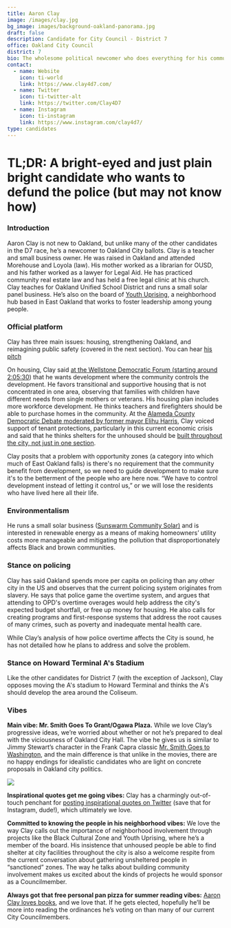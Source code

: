 ```yaml
---
title: Aaron Clay
image: /images/clay.jpg
bg_image: images/background-oakland-panorama.jpg
draft: false
description: Candidate for City Council - District 7
office: Oakland City Council
district: 7
bio: The wholesome political newcomer who does everything for his community
contact:
  - name: Website
    icon: ti-world
    link: https://www.clay4d7.com/
  - name: Twitter
    icon: ti-twitter-alt
    link: https://twitter.com/Clay4D7
  - name: Instagram
    icon: ti-instagram
    link: https://www.instagram.com/clay4d7/
type: candidates
---
```

# TL;DR: A bright-eyed and just plain bright candidate who wants to defund the police (but may not know how)

### Introduction

Aaron Clay is not new to Oakland, but unlike many of the other candidates in the D7 race, he’s a newcomer to Oakland City ballots. Clay is a teacher and small business owner. He was raised in Oakland and attended Morehouse and Loyola (law). His mother worked as a librarian for OUSD, and his father worked as a lawyer for Legal Aid. He has practiced community real estate law and has held a free legal clinic at his church. Clay teaches for Oakland Unified School District and runs a small solar panel business. He’s also on the board of [Youth Uprising](https://www.youthuprising.org/about-us/who-we-are), a neighborhood hub based in East Oakland that works to foster leadership among young people.

### Official platform

Clay has three main issues: housing, strengthening Oakland, and reimagining public safety (covered in the next section). You can hear [his pitch](https://www.facebook.com/WellstoneDem/videos/298842841421549/)

On housing, Clay said [at the Wellstone Democratic Forum (starting around 2:05:30](https://www.facebook.com/WellstoneDem/videos/298842841421549/)) that he wants development where the community controls the development. He favors transitional and supportive housing that is not concentrated in one area, observing that families with children have different needs from single mothers or veterans. His housing plan includes more workforce development. He thinks teachers and firefighters should be able to purchase homes in the community. At the [Alameda County Democratic Debate moderated by former mayor Elihu Harris](https://www.facebook.com/watch/live/?v=1266703727012996&ref=watch_permalink), Clay voiced support of tenant protections, particularly in this current economic crisis and said that he thinks shelters for the unhoused should be [built throughout the city, not just in one section](https://oaklandside.org/2020/08/19/oakland-city-council-candidates-discuss-issues-in-their-districts-virtually/).

Clay posits that a problem with opportunity zones (a category into which much of East Oakland falls) is there's no requirement that the community benefit from development, so we need to guide development to make sure it's to the betterment of the people who are here now. “We have to control development instead of letting it control us,” or we will lose the residents who have lived here all their life.

### Environmentalism

He runs a small solar business ([Sunswarm Community Solar)](https://www.facebook.com/pg/sunswarm/posts/) and is interested in renewable energy as a means of making homeowners’ utility costs more manageable and mitigating the pollution that disproportionately affects Black and brown communities.

### Stance on policing

Clay has said Oakland spends more per capita on policing than any other city in the US and observes that the current policing system originates from slavery. He says that police game the overtime system, and argues that attending to OPD's overtime overages would help address the city's expected budget shortfall, or free up money for housing. He also calls for creating programs and first-response systems that address the root causes of many crimes, such as poverty and inadequate mental health care.

While Clay’s analysis of how police overtime affects the City is sound, he has not detailed how he plans to address and solve the problem.

### Stance on Howard Terminal A's Stadium

Like the other candidates for District 7 (with the exception of Jackson), Clay opposes moving the A's stadium to Howard Terminal and thinks the A's should develop the area around the Coliseum.

### Vibes

**Main vibe: Mr. Smith Goes To Grant/Ogawa Plaza.** While we love Clay’s progressive ideas, we’re worried about whether or not he’s prepared to deal with the viciousness of Oakland City Hall. The vibe he gives us is similar to Jimmy Stewart’s character in the Frank Capra classic [Mr. Smith Goes to Washington](https://en.wikipedia.org/wiki/Mr._Smith_Goes_to_Washington), and the main difference is that unlike in the movies, there are no happy endings for idealistic candidates who are light on concrete proposals in Oakland city politics.

![](/images/clay-meme.gif)

**Inspirational quotes get me going vibes:** Clay has a charmingly out-of-touch penchant for [posting inspirational quotes on Twitter](https://twitter.com/Clay4D7/status/1272214769630617604) (save that for Instagram, dude!), which ultimately we love.

**Committed to knowing the people in his neighborhood vibes:** We love the way Clay calls out the importance of neighborhood involvement through projects like the Black Cultural Zone and Youth Uprising, where he’s a member of the board. His insistence that unhoused people be able to find shelter at city facilities throughout the city is also a welcome respite from the current conversation about gathering unsheltered people in “sanctioned” zones. The way he talks about building community involvement makes us excited about the kinds of projects he would sponsor as a Councilmember.

**Always got that free personal pan pizza for summer reading vibes:** [Aaron Clay loves books](https://www.instagram.com/p/CA58bLtHUeZ/), and we love that. If he gets elected, hopefully he’ll be more into reading the ordinances he’s voting on than many of our current City Councilmembers.